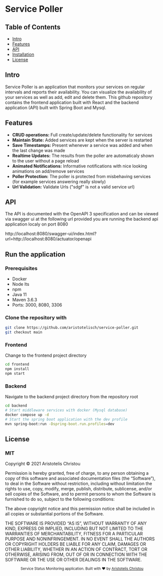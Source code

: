 # Service Poller

## Table of Contents
- [Intro](#intro)
- [Features](#features)
- [API](#api)
- [Installation](#installation)
- [License](#license)

## Intro
Service Poller is an application that monitors your services on regular intervals and reports their availability. You can visualize the availability of your services as well as add, edit and delete them.
This github repository contains the frontend application built with React and the backend application (API)
built with Spring Boot and Mysql.

## Features
- __CRUD operations:__ Full create/update/delete functionality for services
- __Maintain State:__ Added services are kept when the server is restarted
- __Save Timestamps:__ Present whenever a service was added and when the last change was
made
- __Realtime Updates:__ The results from the poller are automaticaly shown to the user without a page reload
- __Animated Notifications:__ Informative notifications with nice looking animations on add/remove services
- __Poller Protection:__ The poller is protected from misbehaving services (for example services answering really slowly)
- __Url Validation:__ Validate Urls ("sdgf" is not a valid service url)

## API
The API is documented with the OpenAPI 3 specification and can be viewed via swagger ui at the following url
provided you are running the backend api application localy on port 8080

http://localhost:8080/swagger-ui/index.html?url=http://localhost:8080/actuator/openapi

## Run the application
### Prerequisites
- Docker
- Node lts
- npm
- Java 11
- Maven 3.6.3
- Ports: 3000, 8080, 3306

### Clone the repository with 
```bash
git clone https://github.com/aristotelisch/service-poller.git
git checkout main
```

### Frontend
Change to the frontend project directory
```bash
cd frontend
npm install
npm start
```

### Backend
Navigate to the backend project directory from the repository root

```bash
cd backend
# Start middleware services with docker (Mysql database)
docker compose up -d
# Start the spring boot application with the dev profile
mvn spring-boot:run -Dspring-boot.run.profiles=dev
```

## License
### MIT

Copyright © 2021 Aristotelis Christou

Permission is hereby granted, free of charge, to any person obtaining a copy of this software and associated documentation files (the “Software”), to deal in the Software without restriction, including without limitation the rights to use, copy, modify, merge, publish, distribute, sublicense, and/or sell copies of the Software, and to permit persons to whom the Software is furnished to do so, subject to the following conditions:

The above copyright notice and this permission notice shall be included in all copies or substantial portions of the Software.

THE SOFTWARE IS PROVIDED “AS IS”, WITHOUT WARRANTY OF ANY KIND, EXPRESS OR IMPLIED, INCLUDING BUT NOT LIMITED TO THE WARRANTIES OF MERCHANTABILITY, FITNESS FOR A PARTICULAR PURPOSE AND NONINFRINGEMENT. IN NO EVENT SHALL THE AUTHORS OR COPYRIGHT HOLDERS BE LIABLE FOR ANY CLAIM, DAMAGES OR OTHER LIABILITY, WHETHER IN AN ACTION OF CONTRACT, TORT OR OTHERWISE, ARISING FROM, OUT OF OR IN CONNECTION WITH THE SOFTWARE OR THE USE OR OTHER DEALINGS IN THE SOFTWARE.

<div align="center">
  <sub>Service Status Monitoring application. Built with ❤︎ by
  <a href="https://twitter.com/aristotelis_ch">Aristotelis Christou
</div>
